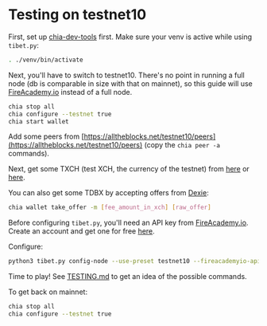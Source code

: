 # Testing on testnet10

First, set up [chia-dev-tools](https://github.com/Chia-Network/chia-dev-tools) first. Make sure your venv is active while using `tibet.py`:

```bash
. ./venv/bin/activate
```

Next, you'll have to switch to testnet10. There's no point in running a full node (db is comparable in size with that on mainnet), so this guide will use [FireAcademy.io](https://fireacademy.io) instead of a full node.

```bash
chia stop all
chia configure --testnet true
chia start wallet
```

Add some peers from [https://alltheblocks.net/testnet10/peers](https://alltheblocks.net/testnet10/peers) (copy the `chia peer -a` commands).

Next, get some TXCH (test XCH, the currency of the testnet) from [here](https://xchdev.com/#!faucet.md) or [here](https://testnet10-faucet.chia.net/).

You can also get some TDBX by accepting offers from [Dexie](https://testnet.dexie.space/offers/TDBX/TXCH):
```bash
chia wallet take_offer -m [fee_amount_in_xch] [raw_offer]
```

Before configuring `tibet.py`, you'll need an API key from [FireAcademy.io](https://fireacademy.io). Create an account and get one for free [here](https://dashboard.fireacademy.io/).

Configure:
```bash
python3 tibet.py config-node --use-preset testnet10 --fireacademyio-api-key [you-api-key]
```

Time to play! See [TESTING.md](TESTING.md) to get an idea of the possible commands.

To get back on mainnet:
```bash
chia stop all
chia configure --testnet true
```